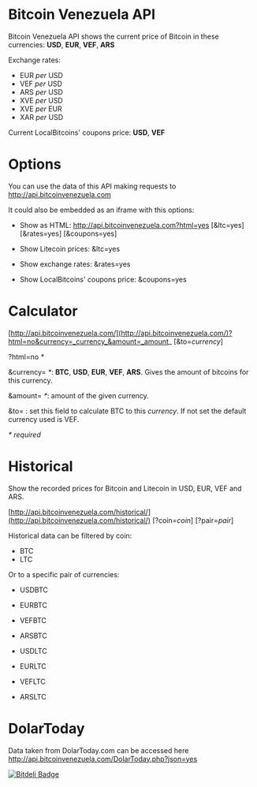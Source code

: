 Bitcoin Venezuela API
===

Bitcoin Venezuela API shows the current price of Bitcoin in these currencies: **USD**, **EUR**, **VEF**, **ARS**

Exchange rates:

- EUR _per_ USD
- VEF _per_ USD
- ARS _per_ USD
- XVE _per_ USD
- XVE _per_ EUR
- XAR _per_ USD

Current LocalBitcoins' coupons price: **USD**, **VEF**


# Options

You can use the data of this API making requests to http://api.bitcoinvenezuela.com

It could also be embedded as an iframe with this options:

- Show as HTML: http://api.bitcoinvenezuela.com?html=yes [&ltc=yes] [&rates=yes] [&coupons=yes]

- Show Litecoin prices: &ltc=yes

- Show exchange rates: &rates=yes

- Show LocalBitcoins' coupons price: &coupons=yes


# Calculator

[http://api.bitcoinvenezuela.com/](http://api.bitcoinvenezuela.com/)?html=no&currency=_currency_&amount=_amount_ [&to=_currency_]

?html=no _*_

&currency= _*_: **BTC**, **USD**, **EUR**, **VEF**, **ARS**. Gives the amount of bitcoins for this currency.

&amount= _*_: amount of the given currency.

&to= : set this field to calculate BTC to this _currency_. If not set the default currency used is VEF.

_* required_


# Historical

Show the recorded prices for Bitcoin and Litecoin in USD, EUR, VEF and ARS.

[http://api.bitcoinvenezuela.com/historical/](http://api.bitcoinvenezuela.com/historical/) [?coin=_coin_] [?pair=_pair_]

Historical data can be filtered by coin:

- BTC
- LTC

Or to a specific pair of currencies:

* USDBTC
* EURBTC
* VEFBTC
* ARSBTC

* USDLTC
* EURLTC
* VEFLTC
* ARSLTC


# DolarToday

Data taken from DolarToday.com can be accessed here http://api.bitcoinvenezuela.com/DolarToday.php?json=yes



[![Bitdeli Badge](https://d2weczhvl823v0.cloudfront.net/btcven/api/trend.png)](https://bitdeli.com/free "Bitdeli Badge")

